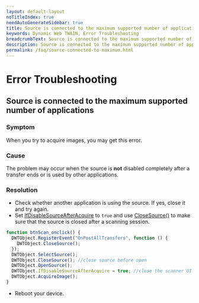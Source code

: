 ```yaml
---
layout: default-layout
noTitleIndex: true
needAutoGenerateSidebar: true
title: Source is connected to the maximum supported number of applications
keywords: Dynamic Web TWAIN, Error Troubleshooting
breadcrumbText: Source is connected to the maximum supported number of applications
description: Source is connected to the maximum supported number of applications
permalink: /faq/source-connected-to-maximum.html
---
```


# Error Troubleshooting

## Source is connected to the maximum supported number of applications

### Symptom

When you try to acquire images, you may get this error.

### Cause

The problem may occur when the source is **not** disabled completely after a transfer ends or is used by other applications.

### Resolution

- Check whether another application is using the source. If yes, close it and try again.
- Set [IfDisableSourceAfterAcquire]({{site.info}}api/WebTwain_Acquire.html#ifdisablesourceafteracquire) to `true` and use [CloseSource()]({{site.info}}api/WebTwain_Acquire.html#closesource) to make sure that the source is closed after a scanning session.

```javascript
function btnScan_onclick() {
  DWTObject.RegisterEvent("OnPostAllTransfers", function () {
    DWTObject.CloseSource();
  });
  DWTObject.SelectSource();
  DWTObject.CloseSource(); //close source before open
  DWTObject.OpenSource();
  DWTObject.IfDisableSourceAfterAcquire = true; //close the scanner UI after acquiring
  DWTObject.AcquireImage();
}
```

- Reboot your device.
